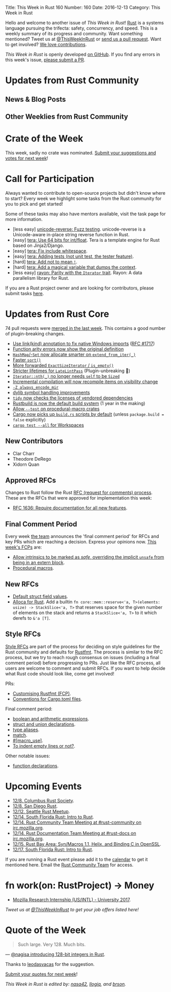 Title: This Week in Rust 160
Number: 160
Date: 2016-12-13
Category: This Week in Rust

Hello and welcome to another issue of *This Week in Rust*!
[Rust](http://rust-lang.org) is a systems language pursuing the trifecta: safety, concurrency, and speed.
This is a weekly summary of its progress and community.
Want something mentioned? Tweet us at [@ThisWeekInRust](https://twitter.com/ThisWeekInRust) or [send us a pull request](https://github.com/cmr/this-week-in-rust).
Want to get involved? [We love contributions](https://github.com/rust-lang/rust/blob/master/CONTRIBUTING.md).

*This Week in Rust* is openly developed [on GitHub](https://github.com/cmr/this-week-in-rust).
If you find any errors in this week's issue, [please submit a PR](https://github.com/cmr/this-week-in-rust/pulls).


# Updates from Rust Community

## News & Blog Posts

## Other Weeklies from Rust Community

# Crate of the Week

This week, sadly no crate was nominated. [Submit your suggestions and votes for next week][submit_crate]!

[submit_crate]: https://users.rust-lang.org/t/crate-of-the-week/2704


# Call for Participation

Always wanted to contribute to open-source projects but didn't know where to start?
Every week we highlight some tasks from the Rust community for you to pick and get started!

Some of these tasks may also have mentors available, visit the task page for more information.

* [less easy] [unicode-reverse: Fuzz testing](https://github.com/mbrubeck/unicode-reverse/issues/2). unicode-reverse is a Unicode-aware in-place string reverse function in Rust.
* [easy] [tera: Use 64 bits for int/float](https://github.com/Keats/tera/issues/79). Tera is a template engine for Rust based on Jinja2/Django.
* [easy] [tera: Fix include whitespace](https://github.com/Keats/tera/issues/72).
* [easy] [tera: Adding tests (not unit test, the tester feature)](https://github.com/Keats/tera/issues/62).
* [hard] [tera: Add not to mean `!`](https://github.com/Keats/tera/issues/39).
* [hard] [tera: Add a magical variable that dumps the context](https://github.com/Keats/tera/issues/74).
* [less easy] [rayon: Parity with the `Iterator` trait](https://github.com/nikomatsakis/rayon/milestone/2). Rayon: A data parallelism library for Rust.

If you are a Rust project owner and are looking for contributors, please submit tasks [here][guidelines].

[guidelines]: https://users.rust-lang.org/t/twir-call-for-participation/4821

# Updates from Rust Core

74 pull requests were [merged in the last week][merged]. This contains a good number of plugin-breaking changes.

[merged]: https://github.com/issues?q=is%3Apr+org%3Arust-lang+is%3Amerged+merged%3A2016-12-05..2016-12-12

* [Use link(kind) annotation to fix native Windows imports](https://github.com/rust-lang/rust/pull/37973) ([RFC #1717](https://github.com/rust-lang/rfcs/blob/master/text/1717-dllimport.md))
* [Function arity errors now show the original definition](https://github.com/rust-lang/rust/pull/38121)
* [`HashMap`/-`Set` now allocate smarter on `extend_from_iter(_)`](https://github.com/rust-lang/rust/pull/38017)
* [Faster `sort()`](https://github.com/rust-lang/rust/pull/38192)
* [More forwarded `ExactSizeIterator` / `is_empty()`](https://github.com/rust-lang/rust/pull/38149)
* [Stricter lifetimes for `LateLintPass`](https://github.com/rust-lang/rust/pull/38191) (Plugin-unbreaking 🙂)
* [`Iterator::nth(_)` no longer needs `self` to be `Sized`](https://github.com/rust-lang/rust/pull/38134)
* [Incremental compilation will now recompile items on visibility change](https://github.com/rust-lang/rust/pull/38272)
* [`-Z always_encode_mir`](https://github.com/rust-lang/rust/pull/38217)
* [dylib symbol handling improvements](https://github.com/rust-lang/rust/pull/38117)
* [`tidy` now checks the licenses of vendored dependencies](https://github.com/rust-lang/rust/pull/38291)
* [Rustbuild is now the default build system](https://github.com/rust-lang/rust/pull/37817) (1 year in the making)
* [Allow `--test` on procedural-macro crates](https://github.com/rust-lang/rust/pull/38107)
* [Cargo now picks up `build.rs` scripts by default](https://github.com/rust-lang/cargo/pull/3361) (unless `package.build = false` explicitly)
* [`cargo test --all` for Workspaces](https://github.com/rust-lang/cargo/pull/3221)

## New Contributors

* Clar Charr
* Theodore DeRego
* Xidorn Quan

## Approved RFCs

Changes to Rust follow the Rust [RFC (request for comments)
process](https://github.com/rust-lang/rfcs#rust-rfcs). These
are the RFCs that were approved for implementation this week:

* [RFC 1636: Require documentation for all new features](https://github.com/rust-lang/rfcs/pull/1636).

## Final Comment Period

Every week [the team](https://www.rust-lang.org/team.html) announces the
'final comment period' for RFCs and key PRs which are reaching a
decision. Express your opinions now. [This week's FCPs][fcp] are:

[fcp]: https://github.com/rust-lang/rfcs/labels/final-comment-period

* [Allow intrinsics to be marked as _safe_, overriding the implicit `unsafe` from being in an extern block](https://github.com/rust-lang/rfcs/pull/1248).
* [Procedural macros](https://github.com/rust-lang/rfcs/pull/1566).

## New RFCs

* [Default struct field values](https://github.com/rust-lang/rfcs/pull/1806).
* [Alloca for Rust](https://github.com/rust-lang/rfcs/pull/1808). Add a builtin `fn core::mem::reserve<'a, T>(elements: usize) -> StackSlice<'a, T>` that reserves space for the given number of elements on the stack and returns a `StackSlice<'a, T>` to it which derefs to `&'a [T]`.

## Style RFCs

[Style RFCs](https://github.com/rust-lang-nursery/fmt-rfcs) are part of the process for deciding on style guidelines for the Rust community and defaults for [Rustfmt](https://github.com/rust-lang-nursery/rustfmt). The process is similar to the RFC process, but we try to reach rough consensus on issues (including a final comment period) before progressing to PRs. Just like the RFC process, all users are welcome to comment and submit RFCs. If you want to help decide what Rust code should look like, come get involved!

PRs:

* [Customising Rustfmt (FCP)](https://github.com/rust-lang-nursery/fmt-rfcs/pull/33).
* [Conventions for Cargo.toml files](https://github.com/rust-lang-nursery/fmt-rfcs/pull/41).

Final comment period:

* [boolean and arithmetic expressions](https://github.com/rust-lang-nursery/fmt-rfcs/issues/18).
* [struct and union declarations](https://github.com/rust-lang-nursery/fmt-rfcs/issues/30).
* [type aliases](https://github.com/rust-lang-nursery/fmt-rfcs/issues/32).
* [match](https://github.com/rust-lang-nursery/fmt-rfcs/issues/34).
* [#[macro_use]](https://github.com/rust-lang-nursery/fmt-rfcs/issues/36).
* [To indent empty lines or not?](https://github.com/rust-lang-nursery/fmt-rfcs/issues/37).

Other notable issues:

* [function declarations](https://github.com/rust-lang-nursery/fmt-rfcs/issues/39).

# Upcoming Events

* [12/8. Columbus Rust Society](https://www.meetup.com/columbus-rs/events/235498108/).
* [12/8. San Diego Rust](https://www.meetup.com/San-Diego-Rust/events/236011811/).
* [12/12. Seattle Rust Meetup](https://www.meetup.com/Seattle-Rust-Meetup/events/235157890/).
* [12/14. South Florida Rust: Intro to Rust](https://www.meetup.com/South-Florida-Rust-Meetup/events/235596291/).
* [12/14. Rust Community Team Meeting at #rust-community on irc.mozilla.org](https://chat.mibbit.com/?server=irc.mozilla.org&channel=%23rust-community).
* [12/14. Rust Documentation Team Meeting at #rust-docs on irc.mozilla.org](https://chat.mibbit.com/?server=irc.mozilla.org&channel=%23rust-docs).
* [12/15. Rust Bay Area: Syn/Macros 1.1, Helix, and Binding C in OpenSSL](https://www.meetup.com/Rust-Bay-Area/events/235285192/).
* [12/17. South Florida Rust: Intro to Rust](https://www.meetup.com/South-Florida-Rust-Meetup/events/235596339/).

If you are running a Rust event please add it to the [calendar] to get
it mentioned here. Email the [Rust Community Team][community] for access.

[calendar]: https://www.google.com/calendar/embed?src=apd9vmbc22egenmtu5l6c5jbfc%40group.calendar.google.com
[community]: mailto:community-team@rust-lang.org

# fn work(on: RustProject) -> Money

* [Mozilla Research Internship (US/INTL) - University 2017](https://careers.mozilla.org/position/gh/503816).

*Tweet us at [@ThisWeekInRust](https://twitter.com/ThisWeekInRust) to get your job offers listed here!*

# Quote of the Week

> Such large. Very 128. Much bits.

— [@nagisa introducing 128-bit integers in Rust](https://github.com/rust-lang/rust/pull/37900/commits/760da30ce3cfe69a7fed38d528e7228365c60b87).

Thanks to [leodasvacas](https://users.rust-lang.org/users/leodasvacas) for the suggestion.

[Submit your quotes for next week][submit]!

[submit]: http://users.rust-lang.org/t/twir-quote-of-the-week/328

*This Week in Rust is edited by: [nasa42](https://github.com/nasa42), [llogiq](https://github.com/llogiq), and [brson](https://github.com/brson).*

